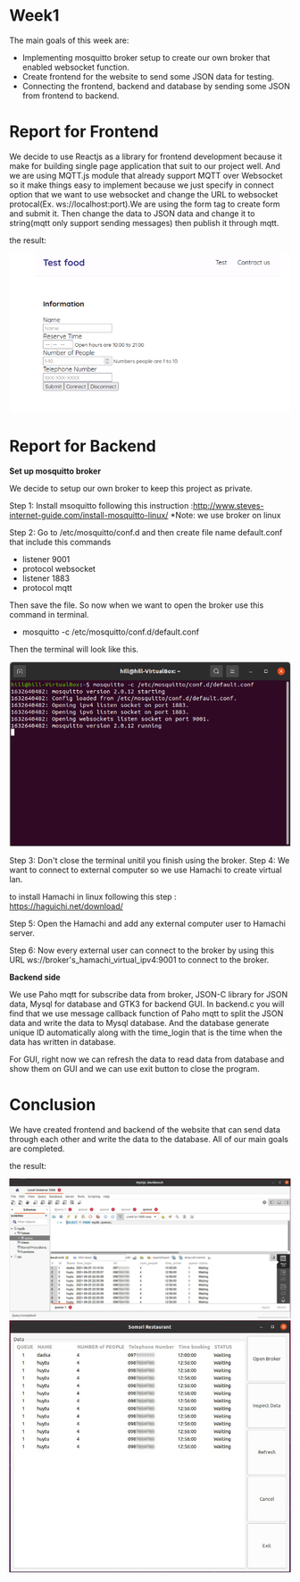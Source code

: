 # Week1
The main goals of this week are:
  - Implementing mosquitto broker setup to create our own broker that enabled websocket function.
  - Create frontend for the website to send some JSON data for testing.
  - Connecting the frontend, backend and database by sending some JSON from frontend to backend.
  
# Report for Frontend
We decide to use Reactjs as a library for frontend development because it make for building single page application that suit to our project well. And we are using MQTT.js module that already support MQTT over Websocket so it make things easy to implement because we just specify in connect option that we want to use websocket and change the URL to websocket protocal(Ex. ws://localhost:port).We are using the form tag to create form and submit it. Then change the data to JSON data and change it to string(mqtt only support sending messages) then publish it through mqtt.

the result:

<img src="frontend1.png">

# Report for Backend
**Set up mosquitto broker**

We decide to setup our own broker to keep this project as private.

Step 1: Install msoquitto following this instruction :http://www.steves-internet-guide.com/install-mosquitto-linux/  *Note: we use broker on linux

Step 2: Go to /etc/mosquitto/conf.d and then create file name default.conf that include this commands

  - listener 9001
  - protocol websocket
  - listener 1883
  - protocol mqtt

Then save the file. So now when we want to open the broker use this command in terminal.

  - mosquitto -c /etc/mosquitto/conf.d/default.conf

Then the terminal will look like this.

<img src="broker_terminal1.png">

Step 3: Don't close the terminal unitil you finish using the broker.
Step 4: We want to connect to external computer so we use Hamachi to create virtual lan.

to install Hamachi in linux following this step : https://haguichi.net/download/

Step 5: Open the Hamachi and add any external computer user to Hamachi server.

Step 6: Now every external user can connect to the broker by using this URL ws://broker's_hamachi_virtual_ipv4:9001 to connect to the broker.

**Backend side**

We use Paho mqtt for subscribe data from broker, JSON-C library for JSON data, Mysql for database and GTK3 for backend GUI.
In backend.c you will find that we use message callback function of Paho mqtt to split the JSON data and write the data to Mysql database.
And the database generate unique ID automatically along with the time_login that is the time when the data has written in database.

For GUI, right now we can refresh the data to read data from database and show them on GUI and we can use exit button to close the program.

# Conclusion
We have created frontend and backend of the website that can send data through each other and write the data to the database. All of our main goals are completed.

the result:

<img src="backend_gui1.jpg">

<img src="database1.jpg">
